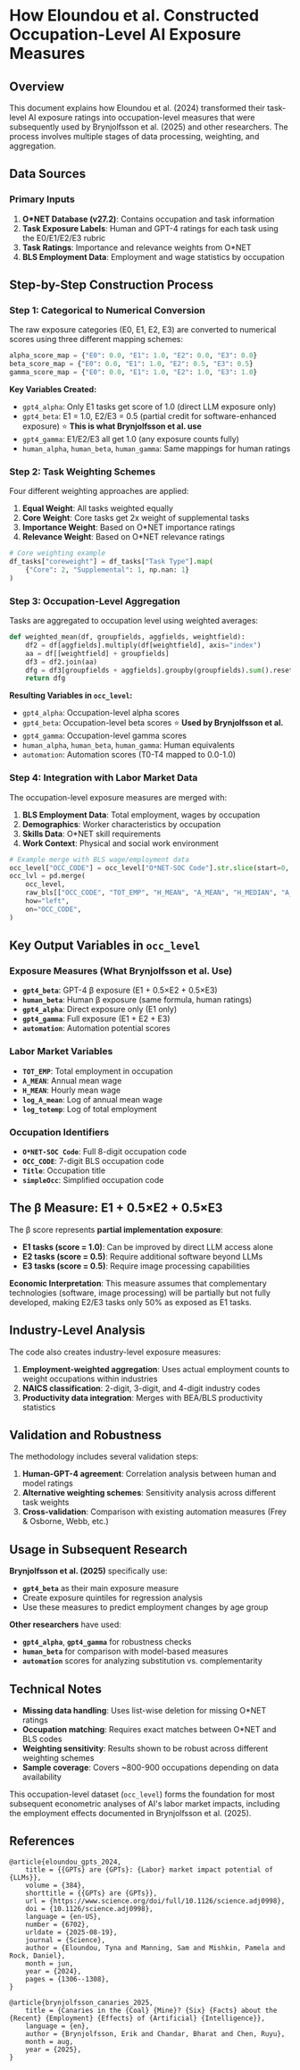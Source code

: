 # How Eloundou et al. Constructed Occupation-Level AI Exposure Measures

## Overview

This document explains how Eloundou et al. (2024) transformed their task-level AI exposure ratings into occupation-level measures that were subsequently used by Brynjolfsson et al. (2025) and other researchers. The process involves multiple stages of data processing, weighting, and aggregation.

## Data Sources

### Primary Inputs
1. **O*NET Database (v27.2)**: Contains occupation and task information
2. **Task Exposure Labels**: Human and GPT-4 ratings for each task using the E0/E1/E2/E3 rubric
3. **Task Ratings**: Importance and relevance weights from O*NET
4. **BLS Employment Data**: Employment and wage statistics by occupation

## Step-by-Step Construction Process

### Step 1: Categorical to Numerical Conversion

The raw exposure categories (E0, E1, E2, E3) are converted to numerical scores using three different mapping schemes:

```python
alpha_score_map = {"E0": 0.0, "E1": 1.0, "E2": 0.0, "E3": 0.0}
beta_score_map = {"E0": 0.0, "E1": 1.0, "E2": 0.5, "E3": 0.5}
gamma_score_map = {"E0": 0.0, "E1": 1.0, "E2": 1.0, "E3": 1.0}
```

**Key Variables Created:**
- `gpt4_alpha`: Only E1 tasks get score of 1.0 (direct LLM exposure only)
- `gpt4_beta`: E1 = 1.0, E2/E3 = 0.5 (partial credit for software-enhanced exposure) ⭐ **This is what Brynjolfsson et al. use**
- `gpt4_gamma`: E1/E2/E3 all get 1.0 (any exposure counts fully)
- `human_alpha`, `human_beta`, `human_gamma`: Same mappings for human ratings

### Step 2: Task Weighting Schemes

Four different weighting approaches are applied:

1. **Equal Weight**: All tasks weighted equally
2. **Core Weight**: Core tasks get 2x weight of supplemental tasks  
3. **Importance Weight**: Based on O*NET importance ratings
4. **Relevance Weight**: Based on O*NET relevance ratings

```python
# Core weighting example
df_tasks["coreweight"] = df_tasks["Task Type"].map(
    {"Core": 2, "Supplemental": 1, np.nan: 1}
)
```

### Step 3: Occupation-Level Aggregation

Tasks are aggregated to occupation level using weighted averages:

```python
def weighted_mean(df, groupfields, aggfields, weightfield):
    df2 = df[aggfields].multiply(df[weightfield], axis="index")
    aa = df[[weightfield] + groupfields]
    df3 = df2.join(aa)
    dfg = df3[groupfields + aggfields].groupby(groupfields).sum().reset_index()
    return dfg
```

**Resulting Variables in `occ_level`:**
- `gpt4_alpha`: Occupation-level alpha scores
- `gpt4_beta`: Occupation-level beta scores ⭐ **Used by Brynjolfsson et al.**
- `gpt4_gamma`: Occupation-level gamma scores
- `human_alpha`, `human_beta`, `human_gamma`: Human equivalents
- `automation`: Automation scores (T0-T4 mapped to 0.0-1.0)

### Step 4: Integration with Labor Market Data

The occupation-level exposure measures are merged with:

1. **BLS Employment Data**: Total employment, wages by occupation
2. **Demographics**: Worker characteristics by occupation
3. **Skills Data**: O*NET skill requirements
4. **Work Context**: Physical and social work environment

```python
# Example merge with BLS wage/employment data
occ_level["OCC_CODE"] = occ_level["O*NET-SOC Code"].str.slice(start=0, stop=7)
occ_lvl = pd.merge(
    occ_level,
    raw_bls[["OCC_CODE", "TOT_EMP", "H_MEAN", "A_MEAN", "H_MEDIAN", "A_MEDIAN"]],
    how="left",
    on="OCC_CODE",
)
```

## Key Output Variables in `occ_level`

### Exposure Measures (What Brynjolfsson et al. Use)
- **`gpt4_beta`**: GPT-4 β exposure (E1 + 0.5×E2 + 0.5×E3)
- **`human_beta`**: Human β exposure (same formula, human ratings)
- **`gpt4_alpha`**: Direct exposure only (E1 only)
- **`gpt4_gamma`**: Full exposure (E1 + E2 + E3)
- **`automation`**: Automation potential scores

### Labor Market Variables
- **`TOT_EMP`**: Total employment in occupation
- **`A_MEAN`**: Annual mean wage
- **`H_MEAN`**: Hourly mean wage
- **`log_A_mean`**: Log of annual mean wage
- **`log_totemp`**: Log of total employment

### Occupation Identifiers
- **`O*NET-SOC Code`**: Full 8-digit occupation code
- **`OCC_CODE`**: 7-digit BLS occupation code
- **`Title`**: Occupation title
- **`simpleOcc`**: Simplified occupation code

## The β Measure: E1 + 0.5×E2 + 0.5×E3

The β score represents **partial implementation exposure**:

- **E1 tasks (score = 1.0)**: Can be improved by direct LLM access alone
- **E2 tasks (score = 0.5)**: Require additional software beyond LLMs
- **E3 tasks (score = 0.5)**: Require image processing capabilities

**Economic Interpretation**: This measure assumes that complementary technologies (software, image processing) will be partially but not fully developed, making E2/E3 tasks only 50% as exposed as E1 tasks.

## Industry-Level Analysis

The code also creates industry-level exposure measures:

1. **Employment-weighted aggregation**: Uses actual employment counts to weight occupations within industries
2. **NAICS classification**: 2-digit, 3-digit, and 4-digit industry codes
3. **Productivity data integration**: Merges with BEA/BLS productivity statistics

## Validation and Robustness

The methodology includes several validation steps:

1. **Human-GPT-4 agreement**: Correlation analysis between human and model ratings
2. **Alternative weighting schemes**: Sensitivity analysis across different task weights  
3. **Cross-validation**: Comparison with existing automation measures (Frey & Osborne, Webb, etc.)

## Usage in Subsequent Research

**Brynjolfsson et al. (2025)** specifically use:
- **`gpt4_beta`** as their main exposure measure
- Create exposure quintiles for regression analysis
- Use these measures to predict employment changes by age group

**Other researchers** have used:
- **`gpt4_alpha`**, **`gpt4_gamma`** for robustness checks
- **`human_beta`** for comparison with model-based measures
- **`automation`** scores for analyzing substitution vs. complementarity

## Technical Notes

- **Missing data handling**: Uses list-wise deletion for missing O*NET ratings
- **Occupation matching**: Requires exact matches between O*NET and BLS codes
- **Weighting sensitivity**: Results shown to be robust across different weighting schemes
- **Sample coverage**: Covers ~800-900 occupations depending on data availability

This occupation-level dataset (`occ_level`) forms the foundation for most subsequent econometric analyses of AI's labor market impacts, including the employment effects documented in Brynjolfsson et al. (2025).

## References

``` Bibligraphy
@article{eloundou_gpts_2024,
	title = {{GPTs} are {GPTs}: {Labor} market impact potential of {LLMs}},
	volume = {384},
	shorttitle = {{GPTs} are {GPTs}},
	url = {https://www.science.org/doi/full/10.1126/science.adj0998},
	doi = {10.1126/science.adj0998},
	language = {en-US},
	number = {6702},
	urldate = {2025-08-19},
	journal = {Science},
	author = {Eloundou, Tyna and Manning, Sam and Mishkin, Pamela and Rock, Daniel},
	month = jun,
	year = {2024},
	pages = {1306--1308},
}

@article{brynjolfsson_canaries_2025,
	title = {Canaries in the {Coal} {Mine}? {Six} {Facts} about the {Recent} {Employment} {Effects} of {Artificial} {Intelligence}},
	language = {en},
	author = {Brynjolfsson, Erik and Chandar, Bharat and Chen, Ruyu},
	month = aug,
	year = {2025},
}
```